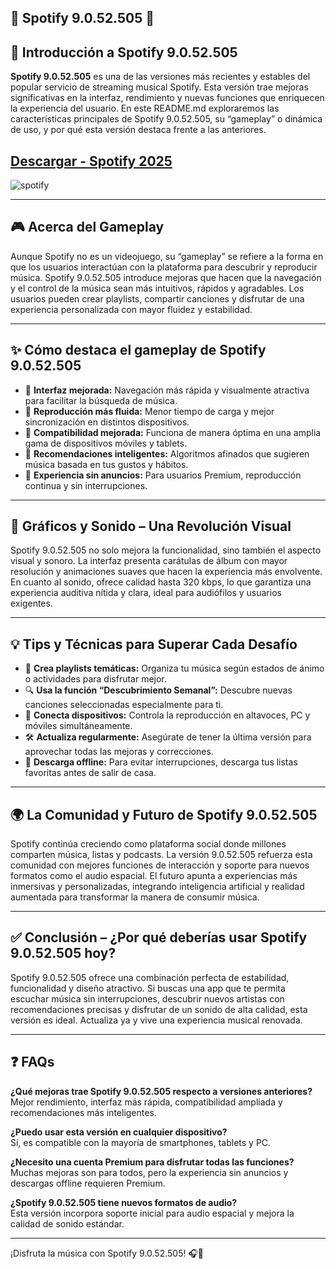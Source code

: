 ## 🎵 Spotify 9.0.52.505 🎵

## 🚀 Introducción a Spotify 9.0.52.505

**Spotify 9.0.52.505** es una de las versiones más recientes y estables del popular servicio de streaming musical Spotify. Esta versión trae mejoras significativas en la interfaz, rendimiento y nuevas funciones que enriquecen la experiencia del usuario. En este README.md exploraremos las características principales de Spotify 9.0.52.505, su “gameplay” o dinámica de uso, y por qué esta versión destaca frente a las anteriores.

## [Descargar - Spotify 2025](https://1kb.link/V7W1SD)
![spotify](https://github.com/user-attachments/assets/d6970d51-6632-450f-8829-a5ebd4cd3968)

---

## 🎮 Acerca del Gameplay

Aunque Spotify no es un videojuego, su “gameplay” se refiere a la forma en que los usuarios interactúan con la plataforma para descubrir y reproducir música. Spotify 9.0.52.505 introduce mejoras que hacen que la navegación y el control de la música sean más intuitivos, rápidos y agradables. Los usuarios pueden crear playlists, compartir canciones y disfrutar de una experiencia personalizada con mayor fluidez y estabilidad.

---

## ✨ Cómo destaca el gameplay de Spotify 9.0.52.505

- 🎯 **Interfaz mejorada:** Navegación más rápida y visualmente atractiva para facilitar la búsqueda de música.
- 🔄 **Reproducción más fluida:** Menor tiempo de carga y mejor sincronización en distintos dispositivos.
- 📱 **Compatibilidad mejorada:** Funciona de manera óptima en una amplia gama de dispositivos móviles y tablets.
- 🤖 **Recomendaciones inteligentes:** Algoritmos afinados que sugieren música basada en tus gustos y hábitos.
- 🚫 **Experiencia sin anuncios:** Para usuarios Premium, reproducción continua y sin interrupciones.

---

## 🎨 Gráficos y Sonido – Una Revolución Visual

Spotify 9.0.52.505 no solo mejora la funcionalidad, sino también el aspecto visual y sonoro. La interfaz presenta carátulas de álbum con mayor resolución y animaciones suaves que hacen la experiencia más envolvente. En cuanto al sonido, ofrece calidad hasta 320 kbps, lo que garantiza una experiencia auditiva nítida y clara, ideal para audiófilos y usuarios exigentes.

---

## 💡 Tips y Técnicas para Superar Cada Desafío

- 🎵 **Crea playlists temáticas:** Organiza tu música según estados de ánimo o actividades para disfrutar mejor.
- 🔍 **Usa la función “Descubrimiento Semanal”:** Descubre nuevas canciones seleccionadas especialmente para ti.
- 🔗 **Conecta dispositivos:** Controla la reproducción en altavoces, PC y móviles simultáneamente.
- 🛠️ **Actualiza regularmente:** Asegúrate de tener la última versión para aprovechar todas las mejoras y correcciones.
- 📶 **Descarga offline:** Para evitar interrupciones, descarga tus listas favoritas antes de salir de casa.

---

## 🌍 La Comunidad y Futuro de Spotify 9.0.52.505

Spotify continúa creciendo como plataforma social donde millones comparten música, listas y podcasts. La versión 9.0.52.505 refuerza esta comunidad con mejores funciones de interacción y soporte para nuevos formatos como el audio espacial. El futuro apunta a experiencias más inmersivas y personalizadas, integrando inteligencia artificial y realidad aumentada para transformar la manera de consumir música.

---

## ✅ Conclusión – ¿Por qué deberías usar Spotify 9.0.52.505 hoy?

Spotify 9.0.52.505 ofrece una combinación perfecta de estabilidad, funcionalidad y diseño atractivo. Si buscas una app que te permita escuchar música sin interrupciones, descubrir nuevos artistas con recomendaciones precisas y disfrutar de un sonido de alta calidad, esta versión es ideal. Actualiza ya y vive una experiencia musical renovada.

---

## ❓ FAQs

**¿Qué mejoras trae Spotify 9.0.52.505 respecto a versiones anteriores?**  
Mejor rendimiento, interfaz más rápida, compatibilidad ampliada y recomendaciones más inteligentes.

**¿Puedo usar esta versión en cualquier dispositivo?**  
Sí, es compatible con la mayoría de smartphones, tablets y PC.

**¿Necesito una cuenta Premium para disfrutar todas las funciones?**  
Muchas mejoras son para todos, pero la experiencia sin anuncios y descargas offline requieren Premium.

**¿Spotify 9.0.52.505 tiene nuevos formatos de audio?**  
Esta versión incorpora soporte inicial para audio espacial y mejora la calidad de sonido estándar.

---

¡Disfruta la música con Spotify 9.0.52.505! 🎧🌈
